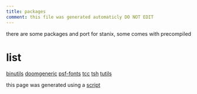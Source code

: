 ```yaml
---
title: packages
comment: this file was generated automaticly DO NOT EDIT
---
```

there are some packages and port for stanix, some comes with precompiled
# list
[binutils](binutils)
[doomgeneric](doomgeneric)
[psf-fonts](psf-fonts)
[tcc](tcc)
[tsh](tsh)
[tutils](tutils)

this page was generated using a [script](../update-packages.md)
